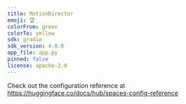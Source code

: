 ```yaml
---
title: MotionDirector
emoji: 🏆
colorFrom: green
colorTo: yellow
sdk: gradio
sdk_version: 4.8.0
app_file: app.py
pinned: false
license: apache-2.0
---
```


Check out the configuration reference at https://huggingface.co/docs/hub/spaces-config-reference
